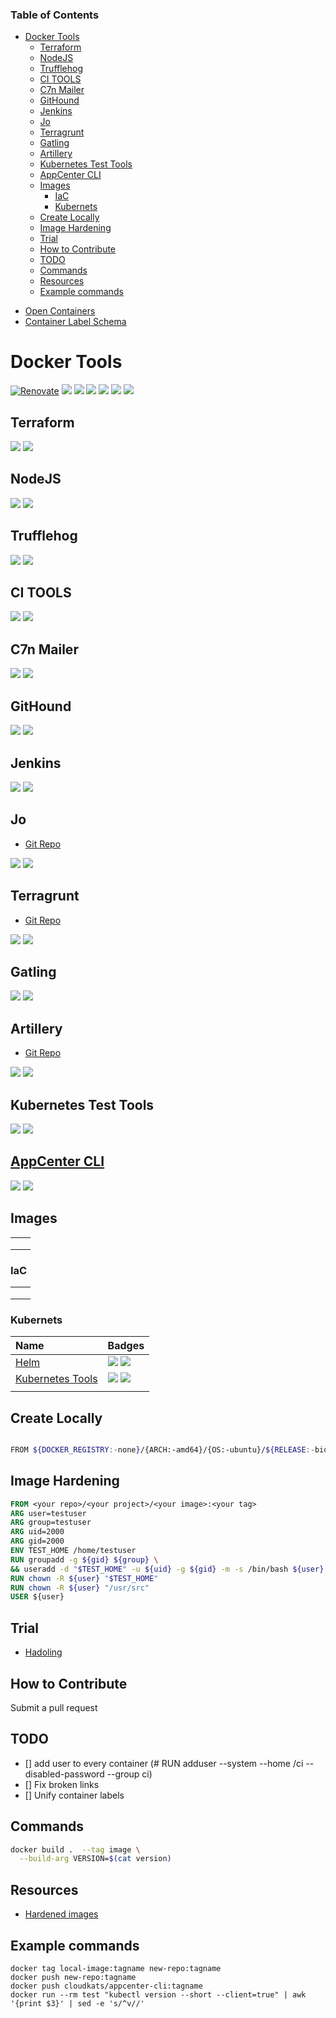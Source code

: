 <!-- START doctoc generated TOC please keep comment here to allow auto update -->
<!-- DON'T EDIT THIS SECTION, INSTEAD RE-RUN doctoc TO UPDATE -->
### Table of Contents

- [Docker Tools](#docker-tools)
  - [Terraform](#terraform)
  - [NodeJS](#nodejs)
  - [Trufflehog](#trufflehog)
  - [CI TOOLS](#ci-tools)
  - [C7n Mailer](#c7n-mailer)
  - [GitHound](#githound)
  - [Jenkins](#jenkins)
  - [Jo](#jo)
  - [Terragrunt](#terragrunt)
  - [Gatling](#gatling)
  - [Artillery](#artillery)
  - [Kubernetes Test Tools](#kubernetes-test-tools)
  - [AppCenter CLI](#appcenter-cli)
  - [Images](#images)
    - [IaC](#iac)
    - [Kubernets](#kubernets)
  - [Create Locally](#create-locally)
  - [Image Hardening](#image-hardening)
  - [Trial](#trial)
  - [How to Contribute](#how-to-contribute)
  - [TODO](#todo)
  - [Commands](#commands)
  - [Resources](#resources)
  - [Example commands](#example-commands)

<!-- END doctoc generated TOC please keep comment here to allow auto update -->

- [Open Containers](https://github.com/opencontainers/image-spec/blob/main/annotations.md)
- [Container Label Schema](http://label-schema.org/rc1/)

# Docker Tools

[![Renovate](https://img.shields.io/badge/renovate-enabled-brightgreen.svg)](https://renovatebot.com)
[![](https://img.shields.io/github/license/cloudkats/docker-tools)](https://github.com/cloudkats/docker-tools)
![](https://img.shields.io/github/v/tag/cloudkats/docker-tools)
[![](https://img.shields.io/github/repo-size/cloudkats/docker-tools)](https://github.com/cloudkats/docker-tools)
![](https://img.shields.io/github/languages/top/cloudkats/docker-tools?color=green&logo=docker&logoColor=blue)
![](https://img.shields.io/github/commit-activity/m/terraform-module/terraform-aws-lambda)
![](https://img.shields.io/github/last-commit/terraform-module/terraform-aws-lambda)

## Terraform

[![](https://github.com/cloudkats/docker-tools/workflows/Terraform/badge.svg)](https://github.com/cloudkats/docker-tools/actions?query=workflow%3ATerraform)
[![](https://img.shields.io/docker/pulls/cloudkats/terraform?color=green&logo=docker&logoColor=pink&style=flat-square)](https://hub.docker.com/r/cloudkats/terraform)

## NodeJS

[![](https://github.com/cloudkats/docker-tools/workflows/node.12.app/badge.svg)](https://github.com/cloudkats/docker-tools/actions?query=workflow%3Anode.12.app)
[![](https://img.shields.io/docker/pulls/cloudkats/node?color=green&logo=docker&logoColor=pink&style=flat-square)](https://hub.docker.com/r/cloudkats/node)

## Trufflehog

[![](https://github.com/cloudkats/docker-tools/workflows/Trufflehog/badge.svg)](https://github.com/cloudkats/docker-tools/actions?query=workflow%3ATrufflehog)
[![](https://img.shields.io/docker/pulls/cloudkats/trufflehog?color=green&logo=docker&logoColor=pink&style=flat-square)](https://hub.docker.com/r/cloudkats/trufflehog)

## CI TOOLS

[![](https://github.com/cloudkats/docker-tools/workflows/CiTools/badge.svg)](https://github.com/cloudkats/docker-tools/actions?query=workflow%3ACiTools)
[![](https://img.shields.io/docker/pulls/cloudkats/ci-tools?color=green&logo=docker&logoColor=pink&style=flat-square)](https://hub.docker.com/r/cloudkats/ci-tools)

## C7n Mailer

[![](https://github.com/cloudkats/docker-tools/workflows/C7nMailer/badge.svg)](https://github.com/cloudkats/docker-tools/actions?query=workflow%3AC7nMailer)
[![](https://img.shields.io/docker/pulls/cloudkats/c7n-mailer?color=green&logo=docker&logoColor=pink&style=flat-square)](https://hub.docker.com/r/cloudkats/c7n-mailer)

## GitHound

[![](https://github.com/cloudkats/docker-tools/workflows/GitHound/badge.svg)](https://github.com/cloudkats/docker-tools/actions?query=workflow%3AGitHound)
[![](https://img.shields.io/docker/pulls/cloudkats/githound?color=green&logo=docker&logoColor=pink&style=flat-square)](https://hub.docker.com/r/cloudkats/githound)

## Jenkins

[![](https://github.com/cloudkats/docker-tools/workflows/jenkins.2.228/badge.svg)](https://github.com/cloudkats/docker-tools/actions?query=workflow%3Ajenkins.2.228)
[![](https://img.shields.io/docker/pulls/cloudkats/jenkins?color=green&logo=docker&logoColor=pink&style=flat-square)](https://hub.docker.com/r/cloudkats/jenkins)

## Jo

- [Git Repo](https://github.com/jpmens/jo)

[![](https://github.com/cloudkats/docker-tools/workflows/jo/badge.svg)](https://github.com/cloudkats/docker-tools/actions?query=workflow%3Ajo)
[![](https://img.shields.io/docker/pulls/cloudkats/jo?color=green&logo=docker&logoColor=pink&style=flat-square)](https://hub.docker.com/r/cloudkats/jo)

## Terragrunt

- [Git Repo](https://github.com/gruntwork-io/terragrunt)

[![](https://github.com/cloudkats/docker-tools/workflows/terragrunt/badge.svg)](https://github.com/cloudkats/docker-tools/actions?query=workflow%3Aterragrunt)
[![](https://img.shields.io/docker/pulls/cloudkats/terragrunt?color=green&logo=docker&logoColor=pink&style=flat-square)](https://hub.docker.com/r/cloudkats/terragrunt)

<!-- performance -->

## Gatling

[![](https://github.com/cloudkats/docker-tools/workflows/gatling/badge.svg)](https://github.com/cloudkats/docker-tools/actions?query=workflow%3Agatling)
[![](https://img.shields.io/docker/pulls/cloudkats/gatling?color=green&logo=docker&logoColor=pink&style=flat-square)](https://hub.docker.com/r/cloudkats/gatling)

## Artillery

- [Git Repo](https://github.com/artilleryio/artillery)

[![](https://github.com/cloudkats/docker-tools/workflows/artillery/badge.svg)](https://github.com/cloudkats/docker-tools/actions?query=workflow%3Aartillery)
[![](https://img.shields.io/docker/pulls/cloudkats/artillery?color=green&logo=docker&logoColor=pink&style=flat-square)](https://hub.docker.com/r/cloudkats/artillery)

<!-- kubernetes -->

## Kubernetes Test Tools

[![](https://github.com/cloudkats/docker-tools/workflows/k8sTestTools/badge.svg)](https://github.com/cloudkats/docker-tools/actions?query=workflow%3Ak8sTestTools)
[![](https://img.shields.io/docker/pulls/cloudkats/k8s-test-tools?color=green&logo=docker&logoColor=pink&style=flat-square)](https://hub.docker.com/r/cloudkats/k8s-test-tools)

## [AppCenter CLI](https://github.com/microsoft/appcenter-cli)

[![](https://github.com/cloudkats/docker-tools/workflows/appcenter-cli/badge.svg)](https://github.com/cloudkats/docker-tools/actions?query=workflow%3Aappcenter-cli)
[![](https://img.shields.io/docker/pulls/cloudkats/appcenter-cli?color=green&logo=docker&logoColor=pink&style=flat-square)](https://hub.docker.com/r/cloudkats/appcenter-cli)

## Images

|   |   |
|---|---|
|   |   |
|   |   |
|   |   |

### IaC

|   |   |
|---|---|
|   |   |
|   |   |
|   |   |

### Kubernets

| Name  | Badges   |
|:--------------------------|:----------------|
|[Helm](https://helm.sh/)   |  [![](https://github.com/cloudkats/docker-tools/workflows/helm/badge.svg)](https://github.com/cloudkats/docker-tools/actions?query=workflow%3Ahelm) [![](https://img.shields.io/docker/pulls/cloudkats/helm?color=green&logo=docker&logoColor=pink&style=flat-square)](https://hub.docker.com/r/cloudkats/helm) |
| [Kubernetes Tools](./k8s-tools/Dockerfile)  |  [![](https://github.com/cloudkats/docker-tools/actions/workflows/k8s.tools.yaml/badge.svg)](https://github.com/cloudkats/docker-tools/actions?query=workflow%3Ak8s.tools) [![](https://img.shields.io/docker/pulls/cloudkats/k8s-tools?color=green&logo=docker&logoColor=pink&style=flat-square)](https://hub.docker.com/r/cloudkats/k8s-tools)|
|   |   |

## Create Locally

```sh

FROM ${DOCKER_REGISTRY:-none}/{ARCH:-amd64}/{OS:-ubuntu}/${RELEASE:-bionic}:${TIMESTAMP:-latest}
```

## Image Hardening

```Dockerfile
FROM <your repo>/<your project>/<your image>:<your tag>
ARG user=testuser
ARG group=testuser
ARG uid=2000
ARG gid=2000
ENV TEST_HOME /home/testuser
RUN groupadd -g ${gid} ${group} \
&& useradd -d "$TEST_HOME" -u ${uid} -g ${gid} -m -s /bin/bash ${user}
RUN chown -R ${user} "$TEST_HOME"
RUN chown -R ${user} "/usr/src"
USER ${user}
```

## Trial

- [Hadoling](https://github.com/reviewdog/action-hadolint)

## How to Contribute

Submit a pull request

## TODO

- [] add user to every container (# RUN adduser --system --home /ci --disabled-password --group ci)
- [] Fix broken links
- [] Unify container labels

## Commands

```sh
docker build .  --tag image \
  --build-arg VERSION=$(cat version)
```

## Resources

- [Hardened images](https://repo1.dso.mil/dsop?page=2)

## Example commands

```
docker tag local-image:tagname new-repo:tagname
docker push new-repo:tagname
docker push cloudkats/appcenter-cli:tagname
docker run --rm test "kubectl version --short --client=true" | awk '{print $3}' | sed -e 's/^v//'
```
